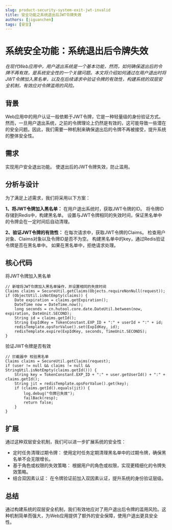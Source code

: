 ```yaml
---
slug: product-security-system-exit-jwt-invalid
title: 安全功能之系统退出后JWT令牌失效
authors: [jiguanchen]
tags: [安全]
---
```


# 系统安全功能：系统退出后令牌失效
*在现代Web应用中，用户退出系统是一个基本功能，然而，如何确保退出后的令牌不再有效，是系统安全性的一个关键问题。本文将介绍如何通过在用户退出时将JWT令牌加入黑名单，以及在后续请求中验证令牌的有效性，构建系统的双层安全机制，有效应对令牌滥用的风险。*

## 背景

Web应用中的用户认证一般依赖于JWT令牌，它是一种轻量级的身份验证方式。然而，一旦用户退出系统，之前的令牌理论上仍然是有效的，这可能导致一些潜在的安全问题。因此，我们需要一种机制来确保退出后的令牌不再被接受，提升系统的整体安全性。

## 需求

实现用户安全退出功能。
使退出后的JWT令牌失效，防止滥用。

## 分析与设计

为了满足上述需求，我们将采用以下方案：

**1、将JWT令牌加入黑名单：**
在用户退出系统时，获取JWT令牌的ID。
将令牌ID存储到Redis中，构建黑名单。
设置与JWT令牌相同的失效时间，保证黑名单中的令牌会在一定时间后自动清理。

**2、验证JWT令牌的有效性：**
在每次请求中，获取JWT令牌的Claims。
检查用户对象、Claims对象以及令牌ID是否不为空。
构建黑名单中的key，通过Redis验证令牌是否在黑名单中。
如果在黑名单中，拒绝请求处理。

## 核心代码

将JWT令牌加入黑名单
```
// 新增将JWT令牌加入黑名单操作，并设置相同的失效时间
Claims claims = SecureUtil.getClaims(Objects.requireNonNull(request));
if (ObjectUtil.isNotEmpty(claims)) {
    Date expiration = claims.getExpiration();
    DateTime now = DateTime.now();
    long seconds = cn.hutool.core.date.DateUtil.between(now, expiration, DateUnit.SECOND);
    String id = claims.getId();
    String ExpIdKey = TokenConstant.EXP_ID + ":" + userId + ":" + id;
    redisTemplate.opsForValue().set(ExpIdKey, id);
    redisTemplate.expire(ExpIdKey, seconds, TimeUnit.SECONDS);
}
```

验证JWT令牌是否有效
```
// 拦截器中 校验黑名单
Claims claims = SecureUtil.getClaims(request);
if (user != null && claims != null && StringUtil.isNotEmpty(claims.getId())) {
    String key = TokenConstant.EXP_ID + ":" + user.getUserId() + ":" + claims.getId();
    String jit = redisTemplate.opsForValue().get(key);
    if (claims.getId().equals(jit)) {
        log.debug("令牌已失效");
        failBack(resp);
        return false;
    }
}
```

## 扩展

通过这种双层安全机制，我们可以进一步扩展系统的安全性：

 - 定时任务清理过期令牌： 使用定时任务定期清理黑名单中的过期令牌，确保黑名单不会无限增长。
 - 基于角色或权限的失效策略： 根据用户的角色或权限，实现更精细化的令牌失效策略。
 - 结合双因素认证： 在令牌验证前加入双因素认证，提升系统的身份验证层级。

## 总结

通过构建系统的双层安全机制，我们有效地应对了用户退出后令牌的滥用风险。这种机制简单而强大，为Web应用提供了额外的安全保障，使用户退出更具安全性。
